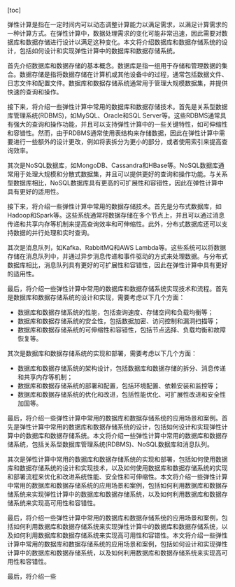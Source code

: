 
[toc]                    
                
                
弹性计算是指在一定时间内可以动态调整计算能力以满足需求，以满足计算需求的一种计算方式。在弹性计算中，数据处理需求的变化可能非常迅速，因此需要对数据库和数据存储进行设计以满足这种变化。本文将介绍数据库和数据存储系统的设计，包括如何设计和实现弹性计算中的数据库和数据存储系统。

首先介绍数据库和数据存储的基本概念。数据库是指一组用于存储和管理数据的集合。数据存储是指将数据存储在计算机或其他设备中的过程，通常包括数据文件、日志文件和配置文件。数据库和数据存储系统通常用于管理大规模数据集，并提供快速的查询和操作。

接下来，将介绍一些弹性计算中常用的数据库和数据存储技术。首先是关系型数据库管理系统(RDBMS)，如MySQL、Oracle和SQL Server等。这些RDBMS通常具有强大的查询和操作功能，并且可以支持弹性计算中的一些关键特性，如可伸缩性和容错性。然而，由于RDBMS通常使用表结构来存储数据，因此在弹性计算中需要进行一些额外的设计更改，例如将表拆分为更小的部分，或者使用索引来提高查询效率。

其次是NoSQL数据库，如MongoDB、Cassandra和HBase等。NoSQL数据库通常用于处理大规模和分散式数据集，并且可以提供更好的查询和操作功能。与关系型数据库相比，NoSQL数据库具有更高的可扩展性和容错性，因此在弹性计算中具有更好的适用性。

接下来，将介绍一些弹性计算中常用的数据存储技术。首先是分布式数据库，如Hadoop和Spark等。这些系统通常将数据存储在多个节点上，并且可以通过消息传递和共享内存等机制来提高查询效率和可伸缩性。此外，分布式数据库还可以支持数据的并行处理和实时查询。

其次是消息队列，如Kafka、RabbitMQ和AWS Lambda等。这些系统可以将数据存储在消息队列中，并通过异步消息传递和事件驱动的方式来处理数据。与分布式数据库相比，消息队列具有更好的可扩展性和容错性，因此在弹性计算中具有更好的适用性。

最后，将介绍一些弹性计算中常用的数据库和数据存储系统实现技术和流程。首先是数据库和数据存储系统的设计和实现，需要考虑以下几个方面：

- 数据库和数据存储系统的性能，包括查询速度、存储空间和负载均衡等；
- 数据库和数据存储系统的安全性，包括数据加密、访问控制和漏洞扫描等；
- 数据库和数据存储系统的可伸缩性和容错性，包括节点选择、负载均衡和故障恢复等。

其次是数据库和数据存储系统的实现和部署，需要考虑以下几个方面：

- 数据库和数据存储系统的架构设计，包括数据库和数据存储的拆分、消息传递和共享内存等机制；
- 数据库和数据存储系统的部署和配置，包括环境配置、依赖安装和监控等；
- 数据库和数据存储系统的优化和改进，包括性能优化、可扩展性改进和安全性加固等。

最后，将介绍一些弹性计算中常用的数据库和数据存储系统的应用场景和案例。首先是弹性计算中常用的数据库和数据存储系统的设计，包括如何设计和实现弹性计算中的数据库和数据存储系统。本文将介绍一些弹性计算中常用的数据库和数据存储系统，包括关系型数据库管理系统(RDBMS)、NoSQL数据库和消息队列。

其次是弹性计算中常用的数据库和数据存储系统的实现和部署，包括如何使用数据库和数据存储系统的设计和实现技术，以及如何使用数据库和数据存储系统的实现和部署流程来优化和改进系统性能、安全性和可伸缩性。本文将介绍一些弹性计算中常用的数据库和数据存储系统的应用场景和案例，包括如何利用数据库和数据存储系统来实现弹性计算中的数据库和数据存储系统，以及如何利用数据库和数据存储系统来实现高可用性和容错性。

最后，将介绍一些弹性计算中常用的数据库和数据存储系统的应用场景和案例，包括如何利用数据库和数据存储系统来实现弹性计算中的数据库和数据存储系统，以及如何利用数据库和数据存储系统来实现高可用性和容错性。本文将介绍一些弹性计算中常用的数据库和数据存储系统的应用场景和案例，包括如何设计和实现弹性计算中的数据库和数据存储系统，以及如何利用数据库和数据存储系统来实现高可用性和容错性。

最后，将介绍一些

